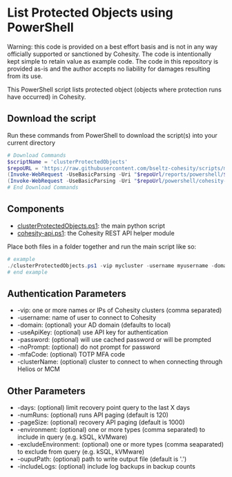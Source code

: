 # List Protected Objects using PowerShell

Warning: this code is provided on a best effort basis and is not in any way officially supported or sanctioned by Cohesity. The code is intentionally kept simple to retain value as example code. The code in this repository is provided as-is and the author accepts no liability for damages resulting from its use.

This PowerShell script lists protected object (objects where protection runs have occurred) in Cohesity.

## Download the script

Run these commands from PowerShell to download the script(s) into your current directory

```powershell
# Download Commands
$scriptName = 'clusterProtectedObjects'
$repoURL = 'https://raw.githubusercontent.com/bseltz-cohesity/scripts/master'
(Invoke-WebRequest -UseBasicParsing -Uri "$repoUrl/reports/powershell/$scriptName/$scriptName.ps1").content | Out-File "$scriptName.ps1"; (Get-Content "$scriptName.ps1") | Set-Content "$scriptName.ps1"
(Invoke-WebRequest -UseBasicParsing -Uri "$repoUrl/powershell/cohesity-api/cohesity-api.ps1").content | Out-File cohesity-api.ps1; (Get-Content cohesity-api.ps1) | Set-Content cohesity-api.ps1
# End Download Commands
```

## Components

* [clusterProtectedObjects.ps1](https://raw.githubusercontent.com/bseltz-cohesity/scripts/master/reports/powershell/clusterProtectedObjects/clusterProtectedObjects.ps1): the main python script
* [cohesity-api.ps1](https://raw.githubusercontent.com/bseltz-cohesity/scripts/master/powershell/cohesity-api/cohesity-api.ps1): the Cohesity REST API helper module

Place both files in a folder together and run the main script like so:

```powershell
# example
./clusterProtectedObjects.ps1 -vip mycluster -username myusername -domain mydomain.net
# end example
```

## Authentication Parameters

* -vip: one or more names or IPs of Cohesity clusters (comma separated)
* -username: name of user to connect to Cohesity
* -domain: (optional) your AD domain (defaults to local)
* -useApiKey: (optional) use API key for authentication
* -password: (optional) will use cached password or will be prompted
* -noPrompt: (optional) do not prompt for password
* -mfaCode: (optional) TOTP MFA code
* -clusterName: (optional) cluster to connect to when connecting through Helios or MCM

## Other Parameters

* -days: (optional) limit recovery point query to the last X days
* -numRuns: (optional) runs API paging (default is 120)
* -pageSize: (optional) recovery API paging (default is 1000)
* -environment: (optional) one or more types (comma separated) to include in query (e.g. kSQL, kVMware)
* -excludeEnvironment: (optional) one or more types (comma seaparated) to exclude from query  (e.g. kSQL, kVMware)
* -ouputPath: (optional) path to write output file (default is '.')
* -includeLogs: (optional) include log backups in backup counts
